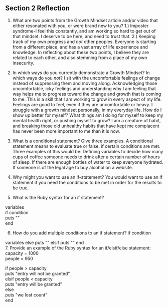 ## Section 2 Reflection

1. What are two points from the Growth Mindset article and/or video that either resonated with you, or were brand new to you?
1.) Imposter syndrome-I feel this constantly, and am working so hard to get out of that mindset. I deserve to be here, and need to trust that.
2.) Keeping track of my own progress and *not* other peoples. Everyone is starting from a different place, and has a vast array of life experience and knowledge. In reflecting about these two points, I believe they are related to each other, and also stemming from a place of my own insecurity.

2. In which ways do you currently demonstrate a Growth Mindset? In which ways do you _not_?
I sit with the uncomfortable feelings of change instead of suppressing them and moving along. Acknowledging those uncomfortable, icky feelings and understanding why I am feeling that way helps me to progress toward the change and growth that is coming to me. This is a skill that I am working to grow in every aspect of my life. Feelings are good to feel, even if they are uncomfortable or heavy. I struggle with a growth mindset personally, in my everyday life. How do I show up better for myself? What things am I doing for myself to keep my mental health right, or pushing myself to grow? I am a creature of habit, and breaking those old unhealthy habits that have kept me complacent has never been more important to me than it is now.

3. What is a conditional statement? Give three examples.
A conditional statement means to evaluate true or false, if certain conditions are met. Three examples of this would be:
  Defining variables to decide how many cups of coffee someone needs to drink after a certain number of hours of sleep.
  If there are enough bottles of water to keep everyone hydrated.
  If someone is of the legal age to buy alcohol on a website.

4. Why might you want to use an if-statement?
You would want to use an if statement if you need the conditions to be met in order for the results to be true.

5. What is the Ruby syntax for an if statement?

variables
<br>
if condition
<br>
  puts ""
  <br>
end

6. How do you add multiple conditions to an if statement?
if condition

variables
  else
    puts ""
  elsif
    puts ""
  end  
7. Provide an example of the Ruby syntax for an if/elsif/else statement:
capacity = 1000
<br>
people = 950


if people > capacity
<br>
  puts "entry will not be granted"
 <br>
elsif people < capacity
<br>
  puts "entry will be granted"
 <br>
else
<br>
  puts "we lost count"
<br>
end
